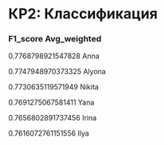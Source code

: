 # КР2: Классификация

### F1_score Avg_weighted

0.7768798921547828 Anna

0.7747948970373325 Alyona

0.7730635119571949 Nikita

0.7691275067581411 Yana

0.7656802891737456 Irina

0.7616072761151556 Ilya
